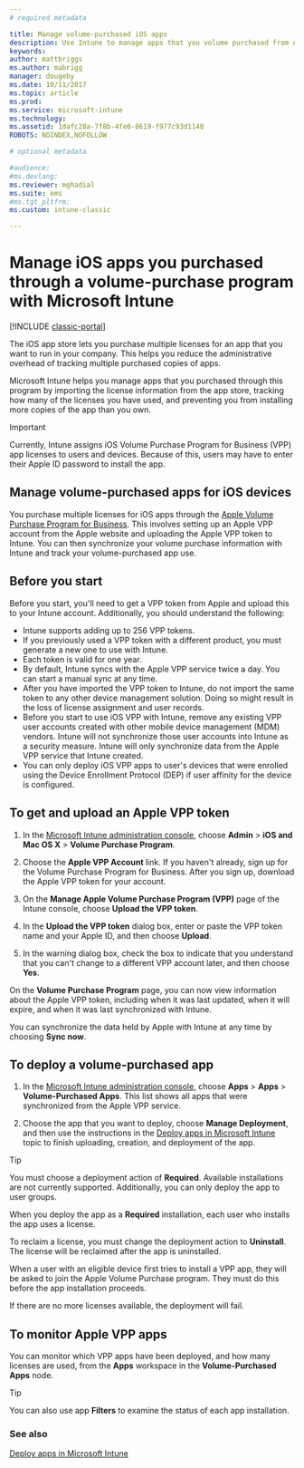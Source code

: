 ```yaml
---
# required metadata

title: Manage volume-purchased iOS apps 
description: Use Intune to manage apps that you volume purchased from Apple by importing the license information from the app store, tracking how many of the licenses you have used, and preventing you from installing more copies of the app than you own.
keywords:
author: mattbriggs
ms.author: mabrigg
manager: dougeby
ms.date: 10/11/2017
ms.topic: article
ms.prod:
ms.service: microsoft-intune
ms.technology:
ms.assetid: 1dafc28a-7f8b-4fe0-8619-f977c93d1140
ROBOTS: NOINDEX,NOFOLLOW

# optional metadata

#audience:
#ms.devlang:
ms.reviewer: mghadial
ms.suite: ems
#ms.tgt_pltfrm:
ms.custom: intune-classic

---
```


# Manage iOS apps you purchased through a volume-purchase program with Microsoft Intune

[!INCLUDE [classic-portal](../includes/classic-portal.md)]

The iOS app store lets you purchase multiple licenses for an app that you want to run in your company. This helps you reduce the administrative overhead of tracking multiple purchased copies of apps.

Microsoft Intune helps you manage apps that you purchased through this program by importing the license information from the app store, tracking how many of the licenses you have used, and preventing you from installing more copies of the app than you own.

> [!Important]
> Currently, Intune assigns iOS Volume Purchase Program for Business (VPP) app licenses to users and devices. Because of this, users may have to enter their Apple ID password to install the app.

## Manage volume-purchased apps for iOS devices
You purchase multiple licenses for iOS apps through the [Apple Volume Purchase Program for Business](http://www.apple.com/business/vpp/). This involves setting up an Apple VPP account from the Apple website and uploading the Apple VPP token to Intune.  You can then synchronize your volume purchase information with Intune and track your volume-purchased app use.

## Before you start
Before you start, you'll need to get a VPP token from Apple and upload this to your Intune account. Additionally, you should understand the following:

* Intune supports adding up to 256 VPP tokens.
* If you previously used a VPP token with a different product, you must generate a new one to use with Intune.
* Each token is valid for one year.
* By default, Intune syncs with the Apple VPP service twice a day. You can start a manual sync at any time.
* After you have imported the VPP token to Intune, do not import the same token to any other device management solution. Doing so might result in the loss of license assignment and user records.
* Before you start to use iOS VPP with Intune, remove any existing VPP user accounts created with other mobile device management (MDM) vendors. Intune will not synchronize those user accounts into Intune as a security measure. Intune will only synchronize data from the Apple VPP service that Intune created.
* You can only deploy iOS VPP apps to user's devices that were enrolled using the Device Enrollment Protocol (DEP) if user affinity for the device is configured.

## To get and upload an Apple VPP token

1.  In the [Microsoft Intune administration console](https://manage.microsoft.com), choose **Admin** &gt; **iOS and Mac OS X** &gt;  **Volume Purchase Program**.

2.  Choose the **Apple VPP Account** link. If you haven't already, sign up for the Volume Purchase Program for Business. After you sign up, download the Apple VPP token for your account.

3.  On the **Manage Apple Volume Purchase Program (VPP)** page of the Intune console, choose **Upload the VPP token**.

4.  In the **Upload the VPP token** dialog box, enter or paste the VPP token name and your Apple ID, and then choose **Upload**.

5.  In the warning dialog box, check the box to indicate that you understand that you can't change to a different VPP account later, and then choose **Yes**.

On the **Volume Purchase Program** page, you can now view information about the Apple VPP token, including when it was last updated, when it will expire, and when it was last synchronized with Intune.

You can synchronize the data held by Apple with Intune at any time by choosing **Sync now**.

## To deploy a volume-purchased app

1.  In the [Microsoft Intune administration console](https://manage.microsoft.com), choose **Apps** &gt; **Apps** &gt; **Volume-Purchased Apps**. This list shows all apps that were synchronized from the Apple VPP service.

2.  Choose the app that you want to deploy, choose **Manage Deployment**, and then use the instructions in the [Deploy apps in Microsoft Intune](deploy-apps-in-microsoft-intune.md) topic to finish uploading, creation, and deployment of the app.

> [!TIP]
> You must choose a deployment action of **Required**. Available installations are not currently supported. Additionally, you can only deploy the app to user groups.

When you deploy the app as a **Required** installation, each user who installs the app uses a license.

To reclaim a license, you must change the deployment action to **Uninstall**. The license will be reclaimed after the app is uninstalled.

When a user with an eligible device first tries to install a VPP app, they will be asked to join the Apple Volume Purchase program. They must do this before the app installation proceeds.

If there are no more licenses available, the deployment will fail.

## To monitor Apple VPP apps
You can monitor which VPP apps have been deployed, and how many licenses are used, from the **Apps** workspace in the **Volume-Purchased Apps** node.

> [!TIP]
> You can also use app **Filters** to examine the status of each app installation.

### See also
[Deploy apps in Microsoft Intune](deploy-apps-in-microsoft-intune.md)
